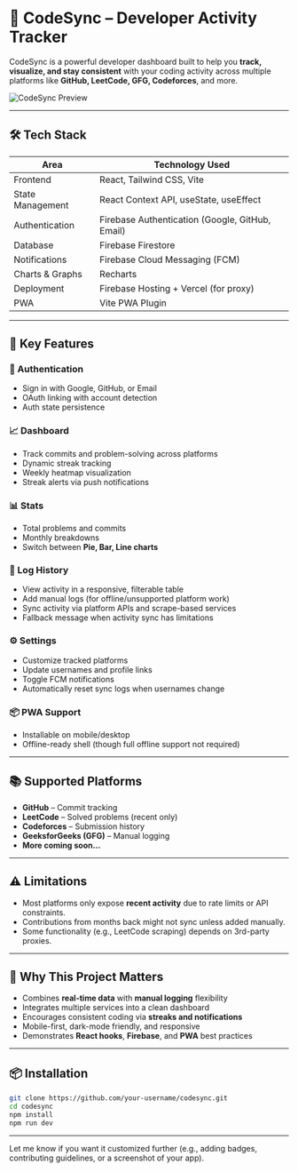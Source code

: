 # 🚀 CodeSync – Developer Activity Tracker

CodeSync is a powerful developer dashboard built to help you **track, visualize, and stay consistent** with your coding activity across multiple platforms like **GitHub, LeetCode, GFG, Codeforces**, and more.

![CodeSync Preview](./preview.png)

---

## 🛠️ Tech Stack

| Area            | Technology Used                      |
|-----------------|--------------------------------------|
| Frontend        | React, Tailwind CSS, Vite            |
| State Management| React Context API, useState, useEffect |
| Authentication  | Firebase Authentication (Google, GitHub, Email) |
| Database        | Firebase Firestore                   |
| Notifications   | Firebase Cloud Messaging (FCM)       |
| Charts & Graphs | Recharts                             |
| Deployment      | Firebase Hosting + Vercel (for proxy)|
| PWA             | Vite PWA Plugin                      |

---

## 🌟 Key Features

### 🔐 Authentication
- Sign in with Google, GitHub, or Email
- OAuth linking with account detection
- Auth state persistence

### 📈 Dashboard
- Track commits and problem-solving across platforms
- Dynamic streak tracking
- Weekly heatmap visualization
- Streak alerts via push notifications

### 📊 Stats
- Total problems and commits
- Monthly breakdowns
- Switch between **Pie, Bar, Line charts**

### 📝 Log History
- View activity in a responsive, filterable table
- Add manual logs (for offline/unsupported platform work)
- Sync activity via platform APIs and scrape-based services
- Fallback message when activity sync has limitations

### ⚙️ Settings
- Customize tracked platforms
- Update usernames and profile links
- Toggle FCM notifications
- Automatically reset sync logs when usernames change

### 📦 PWA Support
- Installable on mobile/desktop
- Offline-ready shell (though full offline support not required)

---

## 📚 Supported Platforms

- **GitHub** – Commit tracking
- **LeetCode** – Solved problems (recent only)
- **Codeforces** – Submission history
- **GeeksforGeeks (GFG)** – Manual logging
- **More coming soon…**

---

## ⚠️ Limitations
- Most platforms only expose **recent activity** due to rate limits or API constraints.
- Contributions from months back might not sync unless added manually.
- Some functionality (e.g., LeetCode scraping) depends on 3rd-party proxies.

---

## 🧠 Why This Project Matters

- Combines **real-time data** with **manual logging** flexibility
- Integrates multiple services into a clean dashboard
- Encourages consistent coding via **streaks and notifications**
- Mobile-first, dark-mode friendly, and responsive
- Demonstrates **React hooks**, **Firebase**, and **PWA** best practices

---

## 📦 Installation

```bash
git clone https://github.com/your-username/codesync.git
cd codesync
npm install
npm run dev
```

---

Let me know if you want it customized further (e.g., adding badges, contributing guidelines, or a screenshot of your app).